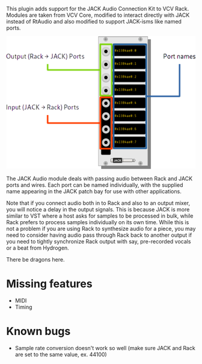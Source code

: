 
This plugin adds support for the JACK Audio Connection Kit to VCV Rack.
Modules are taken from VCV Core, modified to interact directly with
JACK instead of RtAudio and also modified to support JACK-isms like
named ports.

![Annotated image of the JACK Audio module.](doc/module-fs8.png)

The JACK Audio module deals with passing audio between Rack and JACK
ports and wires. Each port can be named individually, with the supplied
name appearing in the JACK patch bay for use with other applications.

Note that if you connect audio both in to Rack and also to an
output mixer, you will notice a delay in the output signals. This is
because JACK is more similar to VST where a host asks for samples
to be processed in bulk, while Rack prefers to process samples
individually on its own time. While this is not a problem if you are
using Rack to synthesize audio for a piece, you may need to consider
having audio pass through Rack back to another output if you need to
tightly synchronize Rack output with say, pre-recorded vocals or a
beat from Hydrogen.

There be dragons here.

# Missing features
* MIDI
* Timing

# Known bugs
* Sample rate conversion doesn't work so well (make sure JACK and Rack are set to the same value, ex. 44100)

